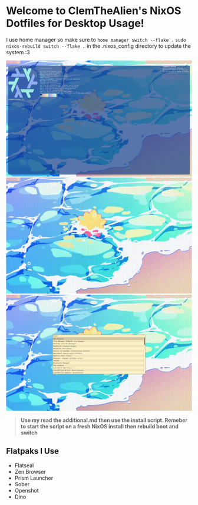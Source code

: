 # Welcome to ClemTheAlien's NixOS Dotfiles for Desktop Usage!
I use home manager so make sure to ```home manager switch --flake .``` ```sudo nixos-rebuild switch --flake .```
in the .nixos_config directory to update the system :3

![Screenshot](./assets/screenshot1.png)
![Screenshot](./assets/screenshot2.png)
![Screenshot](./assets/screenshot3.png)

> **Use my read the additional.md then use the install script. Remeber to start the script on a fresh NixOS install then rebuild boot and switch**

## Flatpaks I Use 
- Flatseal
- Zen Browser
- Prism Launcher
- Sober
- Openshot
- Dino
